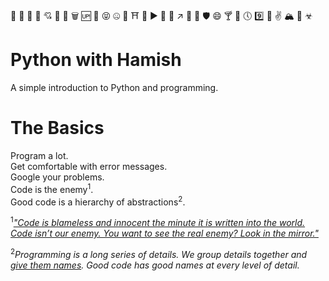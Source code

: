 🏨 🌙 🗿 🏏 💘 🎰 🏈 🗑 🆙 🚁 😝 🤐 👣 ⛩ 🐪 ▶️ 🕋 🐸 ↗️ 💾 🚥 🛡 😄 🍸 🌽 🕔 9️⃣ 💛 ✌️ 🏔 🚌 ☣
# Python with Hamish

A simple introduction to Python and programming.

# The Basics

Program a lot.  
Get comfortable with error messages.  
Google your problems.  
Code is the enemy<sup>1</sup>.  
Good code is a hierarchy of abstractions<sup>2</sup>.  

<sup>1</sup>[*"Code is blameless and innocent the minute it is written into the world. Code isn’t our enemy. You want to see the real enemy? Look in the mirror."*](https://blog.codinghorror.com/the-best-code-is-no-code-at-all/)

<sup>2</sup>*Programming is a long series of details. We group details together and [give them names](https://en.wikipedia.org/wiki/Abstraction_(computer_science)). Good code has good names at every level of detail.*
